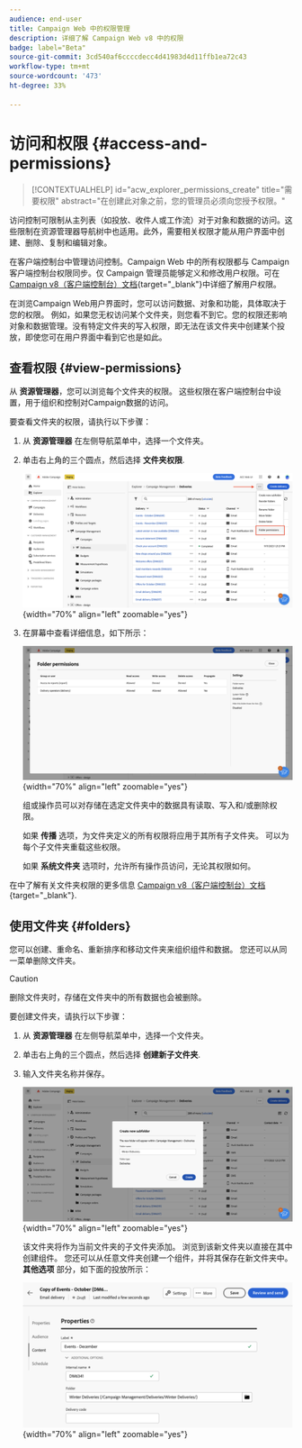 ```yaml
---
audience: end-user
title: Campaign Web 中的权限管理
description: 详细了解 Campaign Web v8 中的权限
badge: label="Beta"
source-git-commit: 3cd540af6ccccdecc4d41983d4d11ffb1ea72c43
workflow-type: tm+mt
source-wordcount: '473'
ht-degree: 33%

---
```



# 访问和权限 {#access-and-permissions}


>[!CONTEXTUALHELP]
>id="acw_explorer_permissions_create"
>title="需要权限"
>abstract="在创建此对象之前，您的管理员必须向您授予权限。"



访问控制可限制从主列表（如投放、收件人或工作流）对于对象和数据的访问。这些限制在资源管理器导航树中也适用。此外，需要相关权限才能从用户界面中创建、删除、复制和编辑对象。

在客户端控制台中管理访问控制。Campaign Web 中的所有权限都与 Campaign 客户端控制台权限同步。仅 Campaign 管理员能够定义和修改用户权限。可在 [Campaign v8（客户端控制台）文档](https://experienceleague.adobe.com/docs/campaign/campaign-v8/admin/permissions/gs-permissions.html){target="_blank"}中详细了解用户权限。

在浏览Campaign Web用户界面时，您可以访问数据、对象和功能，具体取决于您的权限。 例如，如果您无权访问某个文件夹，则您看不到它。您的权限还影响对象和数据管理。没有特定文件夹的写入权限，即无法在该文件夹中创建某个投放，即使您可在用户界面中看到它也是如此。

## 查看权限 {#view-permissions}

从 **资源管理器**，您可以浏览每个文件夹的权限。 这些权限在客户端控制台中设置，用于组织和控制对Campaign数据的访问。


要查看文件夹的权限，请执行以下步骤：

1. 从 **资源管理器** 在左侧导航菜单中，选择一个文件夹。
1. 单击右上角的三个圆点，然后选择 **文件夹权限**.

   ![](assets/permissions-view-menu.png){width="70%" align="left" zoomable="yes"}

1. 在屏幕中查看详细信息，如下所示：

   ![](assets/permissions-view-screen.png){width="70%" align="left" zoomable="yes"}

   组或操作员可以对存储在选定文件夹中的数据具有读取、写入和/或删除权限。

   如果 **传播** 选项，为文件夹定义的所有权限将应用于其所有子文件夹。 可以为每个子文件夹重载这些权限。

   如果 **系统文件夹** 选项时，允许所有操作员访问，无论其权限如何。

在中了解有关文件夹权限的更多信息 [Campaign v8（客户端控制台）文档](https://experienceleague.adobe.com/docs/campaign/campaign-v8/admin/permissions/folder-permissions.html){target="_blank"}.


## 使用文件夹 {#folders}

您可以创建、重命名、重新排序和移动文件夹来组织组件和数据。 您还可以从同一菜单删除文件夹。

>[!CAUTION]
>
>删除文件夹时，存储在文件夹中的所有数据也会被删除。

要创建文件夹，请执行以下步骤：

1. 从 **资源管理器** 在左侧导航菜单中，选择一个文件夹。
1. 单击右上角的三个圆点，然后选择 **创建新子文件夹**.
1. 输入文件夹名称并保存。

   ![](assets/create-new-subfolder.png){width="70%" align="left" zoomable="yes"}

   该文件夹将作为当前文件夹的子文件夹添加。 浏览到该新文件夹以直接在其中创建组件。 您还可以从任意文件夹创建一个组件，并将其保存在新文件夹中。 **其他选项** 部分，如下面的投放所示：

   ![](assets/delivery-properties-folder.png){width="70%" align="left" zoomable="yes"}

